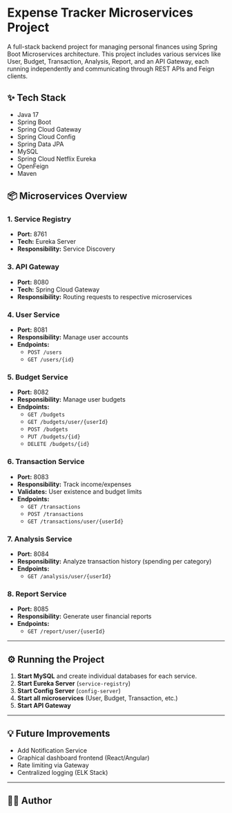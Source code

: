# Expense Tracker Microservices Project

A full-stack backend project for managing personal finances using Spring Boot Microservices architecture. This project includes various services like User, Budget, Transaction, Analysis, Report, and an API Gateway, each running independently and communicating through REST APIs and Feign clients.

## ✨ Tech Stack

- Java 17
- Spring Boot
- Spring Cloud Gateway
- Spring Cloud Config
- Spring Data JPA
- MySQL
- Spring Cloud Netflix Eureka
- OpenFeign
- Maven

## 📦 Microservices Overview

### 1. **Service Registry**
- **Port:** 8761
- **Tech:** Eureka Server
- **Responsibility:** Service Discovery


### 3. **API Gateway**
- **Port:** 8080
- **Tech:** Spring Cloud Gateway
- **Responsibility:** Routing requests to respective microservices

### 4. **User Service**
- **Port:** 8081
- **Responsibility:** Manage user accounts
- **Endpoints:**
  - `POST /users`
  - `GET /users/{id}`

### 5. **Budget Service**
- **Port:** 8082
- **Responsibility:** Manage user budgets
- **Endpoints:**
  - `GET /budgets`
  - `GET /budgets/user/{userId}`
  - `POST /budgets`
  - `PUT /budgets/{id}`
  - `DELETE /budgets/{id}`

### 6. **Transaction Service**
- **Port:** 8083
- **Responsibility:** Track income/expenses
- **Validates:** User existence and budget limits
- **Endpoints:**
  - `GET /transactions`
  - `POST /transactions`
  - `GET /transactions/user/{userId}`

### 7. **Analysis Service**
- **Port:** 8084
- **Responsibility:** Analyze transaction history (spending per category)
- **Endpoints:**
  - `GET /analysis/user/{userId}`

### 8. **Report Service**
- **Port:** 8085
- **Responsibility:** Generate user financial reports
- **Endpoints:**
  - `GET /report/user/{userId}`

---

## ⚙️ Running the Project

1. **Start MySQL** and create individual databases for each service.
2. **Start Eureka Server** (`service-registry`)
3. **Start Config Server** (`config-server`)
4. **Start all microservices** (User, Budget, Transaction, etc.)
5. **Start API Gateway**

---



## 💡 Future Improvements

- Add Notification Service
- Graphical dashboard frontend (React/Angular)
- Rate limiting via Gateway
- Centralized logging (ELK Stack)

---

## 🧑‍💻 Author

